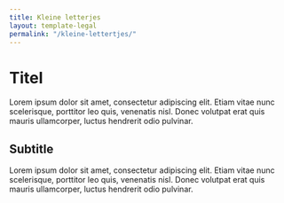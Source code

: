 ```yaml
---
title: Kleine letterjes
layout: template-legal
permalink: "/kleine-lettertjes/"
---
```


# Titel

​Lorem ipsum dolor sit amet, consectetur adipiscing elit. Etiam vitae nunc scelerisque, porttitor leo quis, venenatis nisl. Donec volutpat erat quis mauris ullamcorper, luctus hendrerit odio pulvinar.​

## Subtitle

​Lorem ipsum dolor sit amet, consectetur adipiscing elit. Etiam vitae nunc scelerisque, porttitor leo quis, venenatis nisl. Donec volutpat erat quis mauris ullamcorper, luctus hendrerit odio pulvinar.​
